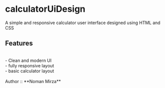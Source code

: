 # calculatorUiDesign

A simple and responsive calculator user interface designed using HTML and CSS
<br>

## Features
<br>
- Clean and modern UI 
<br>
- fully responsive layout 
<br>
- basic calculator layout
<br>
<br>
Author :: **Noman Mirza**